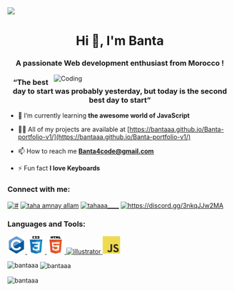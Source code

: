 <img width="max" src="https://cdn.discordapp.com/attachments/932325203248295966/1140070231973318706/68747470733a2f2f696d616765732d7769786d702d6564333061383662386334636138383737373335393463322e7769786d702e636f6d2f662f63383363303034652d313337302d343735362d383865352d3430373164653739373038382f646672656467352d.gif">


<h1 align="center">Hi 👋, I'm Banta</h1>
<h3 align="center">A passionate Web development enthusiast from Morocco !</h3>
<img align="right" alt="Coding" width="400" src="https://gifdb.com/images/high/animated-man-computer-coding-nae6mec378lsg1i3.gif">


<h3 align="center">“The best day to start was probably yesterday, but today is the second best day to start”</h3>


- 🌱 I’m currently learning **the awesome world of JavaScript**

- 👨‍💻 All of my projects are available at [https://bantaaa.github.io/Banta-portfolio-v1/](https://bantaaa.github.io/Banta-portfolio-v1/)

- 📫 How to reach me **Banta4code@gmail.com**

- ⚡ Fun fact **I love Keyboards**

<h3 align="left">Connect with me:</h3>
<p align="left">
<a href="https://twitter.com/#" target="blank"><img align="center" src="https://raw.githubusercontent.com/rahuldkjain/github-profile-readme-generator/master/src/images/icons/Social/twitter.svg" alt="#" height="30" width="40" /></a>
<a href="https://linkedin.com/in/taha amnay allam" target="blank"><img align="center" src="https://raw.githubusercontent.com/rahuldkjain/github-profile-readme-generator/master/src/images/icons/Social/linked-in-alt.svg" alt="taha amnay allam" height="30" width="40" /></a>
<a href="https://instagram.com/tahaaa____" target="blank"><img align="center" src="https://raw.githubusercontent.com/rahuldkjain/github-profile-readme-generator/master/src/images/icons/Social/instagram.svg" alt="tahaaa____" height="30" width="40" /></a>
<a href="https://discord.gg/https://discord.gg/3nkqJJw2MA" target="blank"><img align="center" src="https://raw.githubusercontent.com/rahuldkjain/github-profile-readme-generator/master/src/images/icons/Social/discord.svg" alt="https://discord.gg/3nkqJJw2MA" height="30" width="40" /></a>
</p>

<h3 align="left">Languages and Tools:</h3>
<p align="left"> <a href="https://www.cprogramming.com/" target="_blank" rel="noreferrer"> <img src="https://raw.githubusercontent.com/devicons/devicon/master/icons/c/c-original.svg" alt="c" width="40" height="40"/> </a> <a href="https://www.w3schools.com/css/" target="_blank" rel="noreferrer"> <img src="https://raw.githubusercontent.com/devicons/devicon/master/icons/css3/css3-original-wordmark.svg" alt="css3" width="40" height="40"/> </a> <a href="https://www.w3.org/html/" target="_blank" rel="noreferrer"> <img src="https://raw.githubusercontent.com/devicons/devicon/master/icons/html5/html5-original-wordmark.svg" alt="html5" width="40" height="40"/> </a> <a href="https://www.adobe.com/in/products/illustrator.html" target="_blank" rel="noreferrer"> <img src="https://www.vectorlogo.zone/logos/adobe_illustrator/adobe_illustrator-icon.svg" alt="illustrator" width="40" height="40"/> </a> <a href="https://developer.mozilla.org/en-US/docs/Web/JavaScript" target="_blank" rel="noreferrer"> <img src="https://raw.githubusercontent.com/devicons/devicon/master/icons/javascript/javascript-original.svg" alt="javascript" width="40" height="40"/> </a> </p>

<p><img align="left" src="https://github-readme-stats.vercel.app/api/top-langs?username=bantaaa&show_icons=true&locale=en&layout=compact" alt="bantaaa" /></p>

<p>&nbsp;<img align="center" src="https://github-readme-stats.vercel.app/api?username=bantaaa&show_icons=true&locale=en" alt="bantaaa" /></p>

<p><img align="center" src="https://github-readme-streak-stats.herokuapp.com/?user=bantaaa&" alt="bantaaa" /></p>
